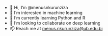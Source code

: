 - 👋 Hi, I’m @menusnkurunziza
- 👀 I’m interested in machine learning
- 🌱 I’m currently learning Python and R
- 💞️ I’m looking to collaborate on deep learning
- 📫 Reach me at menus.nkurunziza@ub.edu.bi

<!---
menusnkurunziza/menusnkurunziza is a ✨ special ✨ repository because its `README.md` (this file) appears on your GitHub profile.
You can click the Preview link to take a look at your changes.
--->
